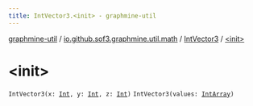 ```yaml
---
title: IntVector3.<init> - graphmine-util
---
```


[graphmine-util](../../index.html) / [io.github.sof3.graphmine.util.math](../index.html) / [IntVector3](index.html) / [&lt;init&gt;](./-init-.html)

# &lt;init&gt;

`IntVector3(x: `[`Int`](https://kotlinlang.org/api/latest/jvm/stdlib/kotlin/-int/index.html)`, y: `[`Int`](https://kotlinlang.org/api/latest/jvm/stdlib/kotlin/-int/index.html)`, z: `[`Int`](https://kotlinlang.org/api/latest/jvm/stdlib/kotlin/-int/index.html)`)`
`IntVector3(values: `[`IntArray`](https://kotlinlang.org/api/latest/jvm/stdlib/kotlin/-int-array/index.html)`)`